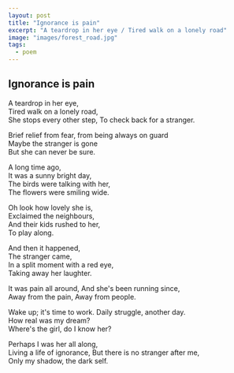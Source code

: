 ```yaml
---
layout: post
title: "Ignorance is pain"
excerpt: "A teardrop in her eye / Tired walk on a lonely road"
image: "images/forest_road.jpg"
tags:
  - poem
---
```


## Ignorance is pain

A teardrop in her eye,  
Tired walk on a lonely road,    
She stops every other step, 
To check back for a stranger.   

Brief relief from fear, 
from being always on guard  
Maybe the stranger is gone  
But she can never be sure.  

A long time ago,    
It was a sunny bright day,  
The birds were talking with her,    
The flowers were smiling wide.  

Oh look how lovely she is,  
Exclaimed the neighbours,   
And their kids rushed to her,   
To play along.  

And then it happened,   
The stranger came,  
In a split moment with a red eye,   
Taking away her laughter.   

It was pain all around, 
And she's been running since,   
Away from the pain, 
Away from people.   

Wake up; it's time to work. 
Daily struggle, another day.    
How real was my dream?  
Where's the girl, do I know her?    

Perhaps I was her all along,    
Living a life of ignorance, 
But there is no stranger after me,  
Only my shadow, the dark self.  
    